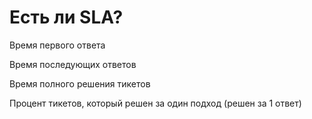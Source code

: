 # Есть ли SLA?

Время первого ответа

Время последующих ответов

Время полного решения тикетов

Процент тикетов, который решен за один подход (решен за 1 ответ)